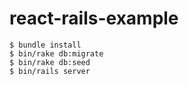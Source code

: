 # react-rails-example

```
$ bundle install
$ bin/rake db:migrate
$ bin/rake db:seed
$ bin/rails server
```
